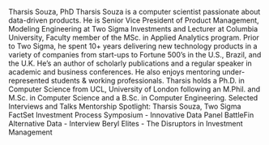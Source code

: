 Tharsis Souza, PhD Tharsis Souza is a computer scientist passionate about data-driven products. He is Senior Vice President of Product Management, Modeling Engineering at Two Sigma Investments and Lecturer at Columbia University, Faculty member of the MSc. in Applied Analytics program. Prior to Two Sigma, he spent 10+ years delivering new technology products in a variety of companies from start-ups to Fortune 500’s in the U.S., Brazil, and the U.K. He’s an author of scholarly publications and a regular speaker in academic and business conferences. He also enjoys mentoring under-represented students & working professionals. Tharsis holds a Ph.D. in Computer Science from UCL, University of London following an M.Phil. and M.Sc. in Computer Science and a B.Sc. in Computer Engineering. Selected Interviews and Talks Mentorship Spotlight: Tharsis Souza, Two Sigma FactSet Investment Process Symposium - Innovative Data Panel BattleFin Alternative Data - Interview Beryl Elites - The Disruptors in Investment Management